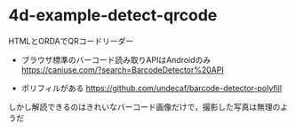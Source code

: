 # 4d-example-detect-qrcode
HTMLとORDAでQRコードリーダー

* ブラウザ標準のバーコード読み取りAPIはAndroidのみ
https://caniuse.com/?search=BarcodeDetector%20API

* ポリフィルがある
https://github.com/undecaf/barcode-detector-polyfill

しかし解読できるのはきれいなバーコード画像だけで，撮影した写真は無理のようだ
